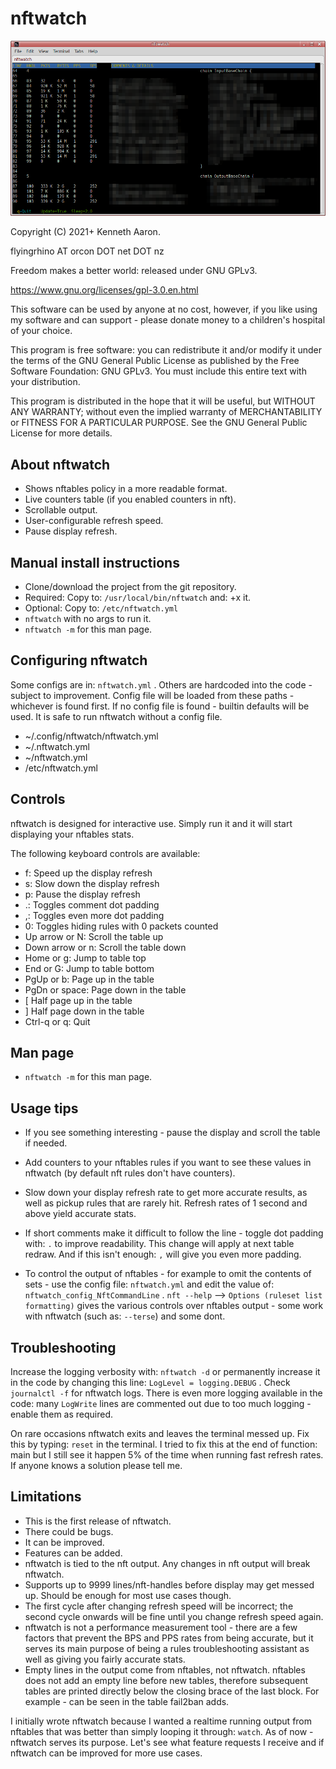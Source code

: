 
nftwatch
========

![](nftwatch.png)

Copyright (C) 2021+ Kenneth Aaron.

flyingrhino AT orcon DOT net DOT nz

Freedom makes a better world: released under GNU GPLv3.

https://www.gnu.org/licenses/gpl-3.0.en.html

This software can be used by anyone at no cost, however,
if you like using my software and can support - please
donate money to a children's hospital of your choice.

This program is free software: you can redistribute it
and/or modify it under the terms of the GNU General Public
License as published by the Free Software Foundation:
GNU GPLv3. You must include this entire text with your
distribution.

This program is distributed in the hope that it will be
useful, but WITHOUT ANY WARRANTY; without even the implied
warranty of MERCHANTABILITY or FITNESS FOR A PARTICULAR
PURPOSE.
See the GNU General Public License for more details.


About nftwatch
--------------

* Shows nftables policy in a more readable format.
* Live counters table (if you enabled counters in nft).
* Scrollable output.
* User-configurable refresh speed.
* Pause display refresh.


Manual install instructions
---------------------------

* Clone/download the project from the git repository.
* Required: Copy to:  `/usr/local/bin/nftwatch`  and: +x it.
* Optional: Copy to:  `/etc/nftwatch.yml`
* `nftwatch`  with no args to run it.
* `nftwatch -m`  for this man page.


Configuring nftwatch
--------------------

Some configs are in:  `nftwatch.yml`    .
Others are hardcoded into the code - subject to improvement.
Config file will be loaded from these paths - whichever
is found first. If no config file is found - builtin
defaults will be used.
It is safe to run nftwatch without a config file.

* ~/.config/nftwatch/nftwatch.yml
* ~/.nftwatch.yml
* ~/nftwatch.yml
* /etc/nftwatch.yml


Controls
--------

nftwatch is designed for interactive use. Simply run it
and it will start displaying your nftables stats.

The following keyboard controls are available:

- f:                Speed up the display refresh
- s:                Slow down the display refresh
- p:                Pause the display refresh
- .:                Toggles comment dot padding
- ,:                Toggles even more dot padding
- 0:                Toggles hiding rules with 0 packets counted
- Up arrow or N:    Scroll the table up
- Down arrow or n:  Scroll the table down
- Home or g:        Jump to table top
- End or G:         Jump to table bottom
- PgUp or b:        Page up in the table
- PgDn or space:    Page down in the table
- [                 Half page up in the table
- ]                 Half page down in the table
- Ctrl-q or q:      Quit


Man page
--------

* `nftwatch -m`  for this man page.


Usage tips
----------

* If you see something interesting - pause the display
and scroll the table if needed.

* Add counters to your nftables rules if you want to see
these values in nftwatch (by default nft rules don't have
counters).

* Slow down your display refresh rate to get more accurate
results, as well as pickup rules that are rarely hit.
Refresh rates of 1 second and above yield accurate stats.

* If short comments make it difficult to follow the line -
toggle dot padding with:  `.`  to improve readability.
This change will apply at next table redraw.
And if this isn't enough:  `,`  will give you even more
padding.

* To control the output of nftables - for example to omit
the contents of sets - use the config file:
`nftwatch.yml`  and edit the value of:
`nftwatch_config_NftCommandLine` .
`nft --help`  -->  `Options (ruleset list formatting)`
gives the various controls over nftables output - some
work with nftwatch (such as:  `--terse`)  and some dont.


Troubleshooting
---------------

Increase the logging verbosity with:  `nftwatch -d`
or permanently increase it in the code by changing this
line:  `LogLevel = logging.DEBUG`    .
Check  `journalctl -f`  for nftwatch logs.
There is even more logging available in the code: many
`LogWrite` lines are commented out due to too much
logging - enable them as required.

On rare occasions nftwatch exits and leaves the terminal
messed up. Fix this by typing:  `reset`  in the terminal.
I tried to fix this at the end of function:  main
but I still see it happen 5% of the time when running fast
refresh rates.
If anyone knows a solution please tell me.


Limitations
-----------

- This is the first release of nftwatch.
- There could be bugs.
- It can be improved.
- Features can be added.
- nftwatch is tied to the nft output. Any changes in nft
output will break nftwatch.
- Supports up to 9999 lines/nft-handles before display may
get messed up. Should be enough for most use cases though.
- The first cycle after changing refresh speed will be
incorrect; the second cycle onwards will be fine until
you change refresh speed again.
- nftwatch is not a performance measurement tool - there
are a few factors that prevent the BPS and PPS rates from
being accurate, but it serves its main purpose of being a
rules troubleshooting assistant as well as giving you
fairly accurate stats.
- Empty lines in the output come from nftables, not
nftwatch. nftables does not add an empty line before new
tables, therefore subsequent tables are printed directly
below the closing brace of the last block. For example -
can be seen in the table fail2ban adds.

I initially wrote nftwatch because I wanted a realtime
running output from nftables that was better than simply
looping it through:  `watch`. As of now - nftwatch serves
its purpose. Let's see what feature requests I receive and
if nftwatch can be improved for more use cases.


